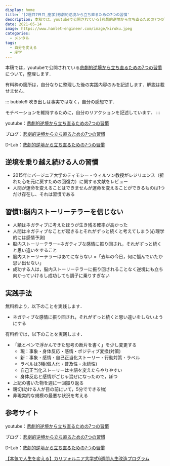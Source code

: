 ```yaml
---
display: home
title: '[2週目7日目_座学]悲劇的逆境から立ち直るための7つの習慣'
description: 本稿では，youtubeで公開されている[悲劇的逆境から立ち直るための7つの習慣](https://www.youtube.com/watch?v=zxdIJ63dhdQ)について，整理します．
date: 2021-05-14
image: https://www.hamlet-engineer.com/image/kiroku.jpeg
categories: 
  - メンタル
tags:
  - 自分を変える
  - 座学
---
```


本稿では，youtubeで公開されている[悲劇的逆境から立ち直るための7つの習慣](https://www.youtube.com/watch?v=zxdIJ63dhdQ)について，整理します．

<!-- more -->

有料枠の箇所は，自分なりに整理した後の実践内容のみを記述します．解説は載せません．

::: bubble9
吹き出しは事実ではなく，自分の感想です．

モチベーションを維持するために，自分のリアクションを記述しています．
:::

<!-- <span style="background-color: #ffff99;"></span> -->
<!-- <span style="color: #ff0000;"></span> -->

youtube：[悲劇的逆境から立ち直るための7つの習慣](https://www.youtube.com/watch?v=zxdIJ63dhdQ)

ブログ：[悲劇的逆境から立ち直るための7つの習慣](https://daigoblog.jp/storyteller-brain/)

D-Lab：[悲劇的逆境から立ち直るための7つの習慣](https://daigovideolab.jp/play/1551498063)

## 逆境を乗り越え続ける人の習慣
- 2015年にバージニア大学のティモシー・ウィルソン教授がレジリエンス（折れた心を元に戻すための回復力）に関する文献をレビュー
- 人間が運命を変えることはできませんが運命を変えることができるものは1つだけ存在し、それは習慣である

## 習慣1:脳内ストーリーテラーを信じない
- 人類はネガティブに考えたほうが生き残る確率が高かった
- 人間はネガティブなことが起きるとそれがずっと続くと考えてしまう(心理学的には感情予測)
- 脳内ストーリーテラー=ネガティブな感情に振り回され，それがずっと続くと思い違いをすること
- 脳内ストーリーテラーはあてにならない =「去年の今日，何に悩んでいたか思い出せない」
- 成功する人は，脳内ストーリーテラーに振り回されることなく逆境にも立ち向かっていけるし成功しても調子に乗りすぎない


## 実践手法
無料枠より，以下のことを実践します．
- ネガティブな感情に振り回され，それがずっと続くと思い違いをしないようにする


有料枠では，以下のことを実践します．
- 「紙とペンで浮かんできた思考の断片を書く」を少し変更する
  - 現：事象・身体反応・感情・ポジティブ変換(対策)
  - 新：事象・感情・自己正当化ストーリー・行動対策・ラベル
  - ラベルは3種(個人化・普及性・永続性)
  - 自己正当化ストーリーは主語を変えたらやりやすい
  - 身体反応と感情がごじゃ混ぜになったので，ぼつ
- 上記の書いた物を週に一回振り返る
- 親切(助ける人が目の前にいて，5分でできる物)
- 非現実的な規模の最悪な状況を考える


## 参考サイト
youtube：[悲劇的逆境から立ち直るための7つの習慣](https://www.youtube.com/watch?v=zxdIJ63dhdQ)

ブログ：[悲劇的逆境から立ち直るための7つの習慣](https://daigoblog.jp/storyteller-brain/)

D-Lab：[悲劇的逆境から立ち直るための7つの習慣](https://daigovideolab.jp/play/1551498063)

[【本気で人生を変える】カリフォルニア大学式6週間人生改造プログラム](https://daigoblog.jp/pushing-thelimits/)